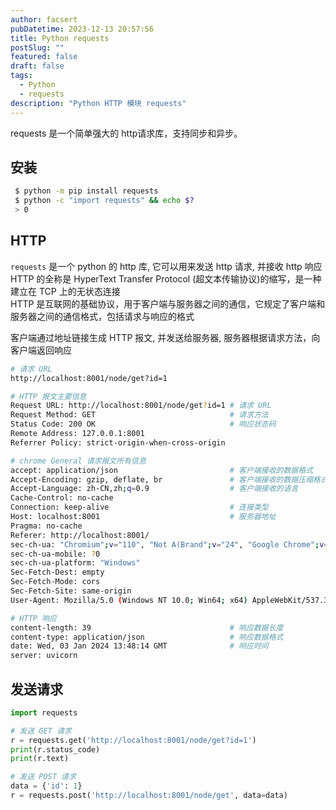```yaml
---
author: facsert
pubDatetime: 2023-12-13 20:57:56
title: Python requests
postSlug: ""
featured: false
draft: false
tags:
  - Python
  - requests
description: "Python HTTP 模块 requests"
---
```


<!--
 * @Author: facsert
 * @Date: 2023-12-13 20:57:56
 * @LastEditTime: 2023-12-13 20:58:57
 * @LastEditors: facsert
 * @Description:
-->

requests 是一个简单强大的 http请求库，支持同步和异步。

## 安装

```bash
 $ python -m pip install requests
 $ python -c "import requests" && echo $?
 > 0
```

## HTTP

`requests` 是一个 python 的 http 库, 它可以用来发送 http 请求, 并接收 http 响应  
HTTP 的全称是 HyperText Transfer Protocol (超文本传输协议)的缩写，是一种建立在 TCP 上的无状态连接  
HTTP 是互联网的基础协议，用于客户端与服务器之间的通信，它规定了客户端和服务器之间的通信格式，包括请求与响应的格式  

客户端通过地址链接生成 HTTP 报文, 并发送给服务器, 服务器根据请求方法，向客户端返回响应  

```bash
# 请求 URL
http://localhost:8001/node/get?id=1              

# HTTP 报文主要信息
Request URL: http://localhost:8001/node/get?id=1 # 请求 URL
Request Method: GET                              # 请求方法
Status Code: 200 OK                              # 响应状态码
Remote Address: 127.0.0.1:8001
Referrer Policy: strict-origin-when-cross-origin

# chrome General 请求报文所有信息
accept: application/json                         # 客户端接收的数据格式
Accept-Encoding: gzip, deflate, br               # 客户端接收的数据压缩格式
Accept-Language: zh-CN,zh;q=0.9                  # 客户端接收的语言                         
Cache-Control: no-cache  
Connection: keep-alive                           # 连接类型
Host: localhost:8001                             # 服务器地址
Pragma: no-cache
Referer: http://localhost:8001/
sec-ch-ua: "Chromium";v="110", "Not A(Brand";v="24", "Google Chrome";v="110"
sec-ch-ua-mobile: ?0
sec-ch-ua-platform: "Windows"
Sec-Fetch-Dest: empty
Sec-Fetch-Mode: cors
Sec-Fetch-Site: same-origin
User-Agent: Mozilla/5.0 (Windows NT 10.0; Win64; x64) AppleWebKit/537.36 (KHTML, like Gecko) Chrome/110.0.0.0 Safari/537.36

# HTTP 响应
content-length: 39                               # 响应数据长度
content-type: application/json                   # 响应数据格式
date: Wed, 03 Jan 2024 13:48:14 GMT              # 响应时间
server: uvicorn
```

## 发送请求

```python
import requests

# 发送 GET 请求
r = requests.get('http://localhost:8001/node/get?id=1')
print(r.status_code)
print(r.text)

# 发送 POST 请求
data = {'id': 1}
r = requests.post('http://localhost:8001/node/get', data=data)
```
